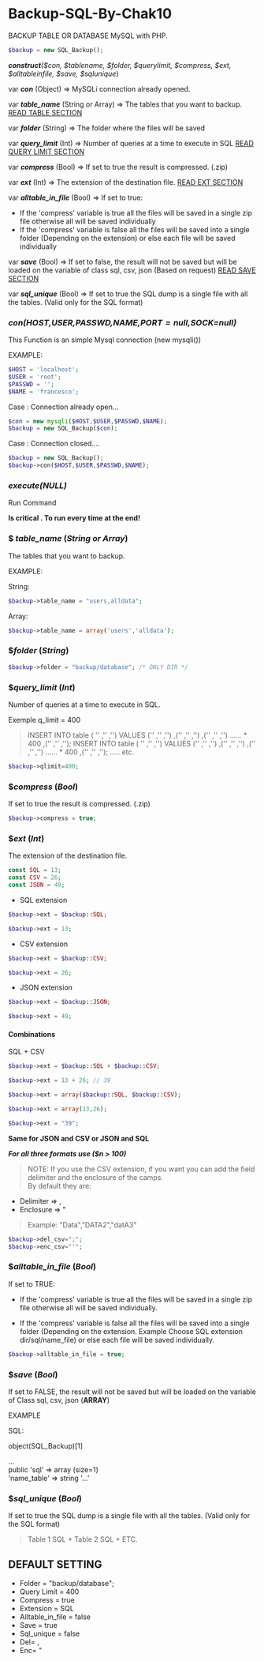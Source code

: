# **Backup-SQL-By-Chak10**

BACKUP TABLE OR DATABASE MySQL with PHP.

``` php
$backup = new SQL_Backup();
```

___**construct**_(_$con, $tablename, $folder, $querylimit, $compress, $ext, $alltableinfile, $save, $sqlunique_)

var _**con**_ (Object) => MySQLi connection already opened.

var _**table_name**_ (String or Array) => The tables that you want to backup. [READ TABLE SECTION](https://github.com/Chak10/Backup-SQL-By-Chak10/blob/master/README.md#-table_name-string-or-array)

var _**folder**_ (String) => The folder where the files will be saved 

var _**query_limit**_ (Int) => Number of queries at a time to execute in SQL [READ QUERY LIMIT SECTION](https://github.com/Chak10/Backup-SQL-By-Chak10/blob/master/README.md#query_limit-int)

var _**compress**_ (Bool) => If set to true the result is compressed. (.zip)

var _**ext**_ (Int) => The extension of the destination file. [READ EXT SECTION](https://github.com/Chak10/Backup-SQL-By-Chak10/blob/master/README.md#ext-int)

var _**alltable_in_file**_ (Bool) => If set to true: 
- If the 'compress' variable is true all the files will be saved in a single zip file otherwise all will be saved individually
- If the 'compress' variable is false all the files will be saved into a single folder (Depending on the extension) or else each file will be saved individually

var _**save**_ (Bool) => If set to false, the result will not be saved but will be loaded on the variable of class sql, csv, json (Based on request) [READ SAVE SECTION](https://github.com/Chak10/Backup-SQL-By-Chak10/blob/master/README.md#save-bool)

var _**sql_unique**_ (Bool) => If set to true the SQL dump is a single file with all the tables. (Valid only for the SQL format)

### _con($HOST,$USER,$PASSWD,$NAME,$PORT=null,$SOCK=null)_

This Function is an simple Mysql connection (new mysqli()) 

EXAMPLE:

``` php
$HOST = 'localhost';
$USER = 'root';
$PASSWD = '';
$NAME = 'francesco';
```

Case : Connection already open...

``` php
$con = new mysqli($HOST,$USER,$PASSWD,$NAME);
$backup = new SQL_Backup($con);
```

Case : Connection closed....

``` php
$backup = new SQL_Backup();
$backup->con($HOST,$USER,$PASSWD,$NAME);
```

### _execute(NULL)_

Run Command

**Is critical . To run every time at the end!**


### $ _table_name_ (_String or Array_)   

The tables that you want to backup.

EXAMPLE:

String: 

``` php
$backup->table_name = "users,alldata";
```

Array:

``` php
$backup->table_name = array('users','alldata');
```


### $_folder_ (_String_)

``` php
$backup->folder = "backup/database"; /* ONLY DIR */
```


### $_query_limit_ (_Int_)

Number of queries at a time to execute in SQL.

Exemple q_limit = 400

>INSERT INTO table ( '' ,'' ,'') VALUES ('' ,'' ,'') ,('' ,'' ,'') ,('' ,'' ,'') ...... * 400 ,('' ,'' ,'');
>INSERT INTO table ( '' ,'' ,'') VALUES ('' ,'' ,'') ,('' ,'' ,'') ,('' ,'' ,'') ...... * 400 ,('' ,'' ,'');
..... etc.


``` php
$backup->qlimit=400;
```

### $_compress_ (_Bool_)

If set to true the result is compressed. (.zip)

``` php
$backup->compress = true;
```

### $_ext_ (_Int_)

The extension of the destination file.

``` php
const SQL = 13;
const CSV = 26;
const JSON = 49;
```
- SQL extension


``` php
$backup->ext = $backup::SQL;
```

``` php
$backup->ext = 13;
```
- CSV extension

``` php
$backup->ext = $backup::CSV;
```

``` php
$backup->ext = 26;
```
- JSON extension

``` php
$backup->ext = $backup::JSON;
```

``` php
$backup->ext = 49;
```

#### Combinations

SQL + CSV 

``` php
$backup->ext = $backup::SQL + $backup::CSV;
```

``` php
$backup->ext = 13 + 26; // 39 
```

``` php
$backup->ext = array($backup::SQL, $backup::CSV);
```

``` php
$backup->ext = array(13,26);
```

``` php
$backup->ext = "39";
```

 **Same for JSON and CSV or JSON and SQL**

 **_For all three formats use ($n > 100)_**

> NOTE: If you use the CSV extension, if you want you can add the field delimiter and the enclosure of the camps.  
By default they are:
- Delimiter => ,
- Enclosure => "

>Example: "Data","DATA2","datA3"

``` php
$backup->del_csv=";";
$backup->enc_csv="'";
```

### $_alltable_in_file_ (_Bool_)

If set to TRUE: 

- If the 'compress' variable is true all the files will be saved in a single zip file otherwise all will be saved individually.

- If the 'compress' variable is false all the files will be saved into a single folder (Depending on the extension. Example Choose SQL extension dir/sql/name_file) or else each file will be saved individually.

``` php
$backup->alltable_in_file = true;
```


### $_save_ (_Bool_) 

If set to FALSE, the result will not be saved but will be loaded on the variable of Class sql, csv, json (**ARRAY**)

EXAMPLE

SQL:

object(SQL_Backup)[1]

  ...  
  public 'sql' =>
    array (size=1)    
      'name_table' => string '...'
      
 
### $_sql_unique_ (_Bool_) 

If set to true the SQL dump is a single file with all the tables. (Valid only for the SQL format)

> Table 1 SQL + Table 2 SQL + ETC.

## DEFAULT SETTING

- Folder = "backup/database";
- Query Limit = 400
- Compress = true
- Extension = SQL
- Alltable_in_file = false
- Save = true
- Sql_unique = false
- Del= ,
- Enc= "
